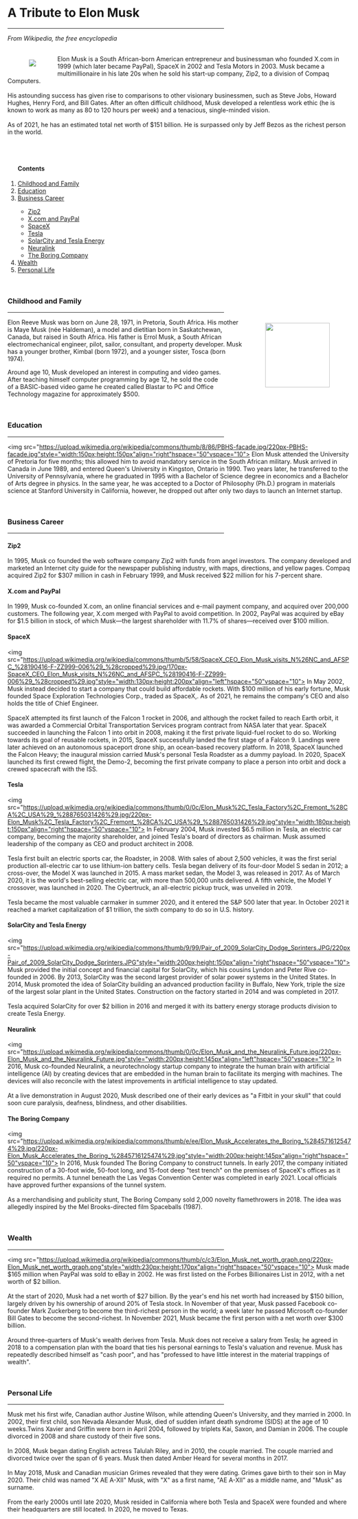 <!DOCTYPE html>
<html>
    <head>
        <title>Elon Musk</title>
        <style>
            html, body {
                width: 100%;
                height: 100%;
                margin: 20;
                padding: 0;
                background-color: white;
            }
        </style>
    </head>
    <head>
        <title>Elon Musk</title>
        <body>
            <h1>A Tribute to Elon Musk</h1>
            <hr>
            <i>From Wikipedia, the free encyclopedia</i><br><br>
            <p style=width:800px>
                <a href="https://en.wikipedia.org/wiki/Elon_Musk"target="_blank"><img src="https://upload.wikimedia.org/wikipedia/commons/thumb/3/34/Elon_Musk_Royal_Society_%28crop2%29.jpg/220px-Elon_Musk_Royal_Society_%28crop2%29.jpg"align="left"hspace="50"vspace="10"/></a>
                Elon Musk is a South African-born American entrepreneur and businessman who founded X.com in 1999 (which later became PayPal), SpaceX in 2002 and Tesla Motors in 2003. Musk became a multimillionaire in his late 20s when he sold his start-up company, Zip2, to a division of Compaq Computers.
                <br><br>
                His astounding success has given rise to comparisons to other visionary businessmen, such as Steve Jobs, Howard Hughes, Henry Ford, and Bill Gates. After an often difficult childhood, Musk developed a relentless work ethic (he is known to work as many as 80 to 120 hours per week) and a tenacious, single-minded vision.
                <br><br>
                As of 2021, he has an estimated total net worth of $151 billion. He is surpassed only by Jeff Bezos as the richest person in the world.
            </p>
            <br><br>
            <ol>
                <h4>Contents</h4>
                <a href="#childhood"><li>Childhood and Family</li></a>
                <a href="#education"><li>Education</li></a>
                <a href="#business"><li>Business Career</li></a>
                <ul>
                    <a href="#zip2"><li>Zip2</li></a>
                    <a href="#paypal"><li>X.com and PayPal</li></a>
                    <a href="#spacex"><li>SpaceX</li></a>
                    <a href="#tesla"><li>Tesla</li></a>
                    <a href="#solar"><li>SolarCity and Tesla Energy</li></a>
                    <a href="#neuralink"><li>Neuralink</li></a>
                    <a href="#boring"><li>The Boring Company</li></a>
                </ul>
                <a href="#wealth"><li>Wealth</li></a>
                <a href="#personal"><li>Personal Life</li></a>
              </ol>
            <br>
            <div id="childhood">
                <h3>Childhood and Family</h3>
                <hr>
                <p style=width:800px>
                    <img src="https://upload.wikimedia.org/wikipedia/commons/f/f4/Waterkloofrif%2C_Pretoria.jpg"style="width:150px;height: 150px"align="right"hspace="50"vspace="10">
                    Elon Reeve Musk was born on June 28, 1971, in Pretoria, South Africa. His mother is Maye Musk (née Haldeman), a model and dietitian born in Saskatchewan, Canada, but raised in South Africa. His father is Errol Musk, a South African electromechanical engineer, pilot, sailor, consultant, and property developer. Musk has a younger brother, Kimbal (born 1972), and a younger sister, Tosca (born 1974). 

Around age 10, Musk developed an interest in computing and video games. After teaching himself computer programming by age 12, he sold the code of a BASIC-based video game he created called Blastar to PC and Office Technology magazine for approximately $500.
                </p>
            </div>
            <br>
            <div id="education">
                <h3>Education</h3>
                <hr>
                    <p style=width:800px>
                        <img src="https://upload.wikimedia.org/wikipedia/commons/thumb/8/86/PBHS-facade.jpg/220px-PBHS-facade.jpg"style="width:150px;height:150px"align="right"hspace="50"vspace="10">
                        Elon Musk attended the University of Pretoria for five months; this allowed him to avoid mandatory service in the South African military. Musk arrived in Canada in June 1989, and entered Queen's University in Kingston, Ontario in 1990. Two years later, he transferred to the University of Pennsylvania, where he graduated in 1995 with a Bachelor of Science degree in economics and a Bachelor of Arts degree in physics. In the same year, he was accepted to a Doctor of Philosophy (Ph.D.) program in materials science at Stanford University in California, however, he dropped out after only two days to launch an Internet startup.
                    </p>
            </div>
            <br>
            <div id="business">
                <h3>Business Career</h3>
                <hr>
            </div>
            <div id="zip2">
                <h4>Zip2</h4>
                <p style=width:800px>
                    In 1995, Musk co founded the web software company Zip2 with funds from angel investors. The company developed and marketed an Internet city guide for the newspaper publishing industry, with maps, directions, and yellow pages.  Compaq acquired Zip2 for $307 million in cash in February 1999, and Musk received $22 million for his 7-percent share.
                </p>
            </div>
            <div id="paypal">
                <h4>X.com and PayPal</h4>
                <p style=width:800px>
                        In 1999, Musk co-founded X.com, an online financial services and e-mail payment company, and acquired over 200,000 customers. The following year, X.com merged with PayPal to avoid competition. In 2002, PayPal was acquired by eBay for $1.5 billion in stock, of which Musk—the largest shareholder with 11.7% of shares—received over $100 million.
                 </p>
            </div>
            <div id="spacex">
                <h4>SpaceX</h4>
                <p style=width:800px>
                    <img src="https://upload.wikimedia.org/wikipedia/commons/thumb/5/58/SpaceX_CEO_Elon_Musk_visits_N%26NC_and_AFSPC_%28190416-F-ZZ999-006%29_%28cropped%29.jpg/170px-SpaceX_CEO_Elon_Musk_visits_N%26NC_and_AFSPC_%28190416-F-ZZ999-006%29_%28cropped%29.jpg"style="width:130px;height:200px"align="left"hspace="50"vspace="10">
                        In May 2002, Musk instead decided to start a company that could build affordable rockets. With $100 million of his early fortune,  Musk founded Space Exploration Technologies Corp., traded as SpaceX,. As of 2021, he remains the company's CEO and also holds the title of Chief Engineer.
<br><br>
SpaceX attempted its first launch of the Falcon 1 rocket in 2006, and although the rocket failed to reach Earth orbit, it was awarded a Commercial Orbital Transportation Services program contract from NASA later that year. SpaceX succeeded in launching the Falcon 1 into orbit in 2008, making it the first private liquid-fuel rocket to do so. Working towards its goal of reusable rockets, in 2015, SpaceX successfully landed the first stage of a Falcon 9. Landings were later achieved on an autonomous spaceport drone ship, an ocean-based recovery platform. In 2018, SpaceX launched the Falcon Heavy; the inaugural mission carried Musk's personal Tesla Roadster as a dummy payload. In 2020, SpaceX launched its first crewed flight, the Demo-2, becoming the first private company to place a person into orbit and dock a crewed spacecraft with the ISS.
                 </p>
            </div>
            <div id="tesla">
                <h4>Tesla</h4>
                <p style=width:800px>
                    <img src="https://upload.wikimedia.org/wikipedia/commons/thumb/0/0c/Elon_Musk%2C_Tesla_Factory%2C_Fremont_%28CA%2C_USA%29_%288765031426%29.jpg/220px-Elon_Musk%2C_Tesla_Factory%2C_Fremont_%28CA%2C_USA%29_%288765031426%29.jpg"style="width:180px;height:150px"align="right"hspace="50"vspace="10">
                        In February 2004, Musk invested $6.5 million in Tesla, an electric car company, becoming the majority shareholder, and joined Tesla's board of directors as chairman. Musk assumed leadership of the company as CEO and product architect in 2008. 
<br><br>
Tesla first built an electric sports car, the Roadster, in 2008. With sales of about 2,500 vehicles, it was the first serial production all-electric car to use lithium-ion battery cells. Tesla began delivery of its four-door Model S sedan in 2012; a cross-over, the Model X was launched in 2015. A mass market sedan, the Model 3, was released in 2017. As of March 2020, it is the world's best-selling electric car, with more than 500,000 units delivered. A fifth vehicle, the Model Y crossover, was launched in 2020. The Cybertruck, an all-electric pickup truck, was unveiled in 2019. 
<br><br>
Tesla became the most valuable carmaker in summer 2020, and it entered the S&P 500 later that year. In October 2021 it reached a market capitalization of $1 trillion, the sixth company to do so in U.S. history.
                </p>
            </div>
            <div id="solar">
                <h4>SolarCity and Tesla Energy</h4>
                <p style=width:800px>
                    <img src="https://upload.wikimedia.org/wikipedia/commons/thumb/9/99/Pair_of_2009_SolarCity_Dodge_Sprinters.JPG/220px-Pair_of_2009_SolarCity_Dodge_Sprinters.JPG"style="width:200px;height:150px"align="right"hspace="50"vspace="10">
                    Musk provided the initial concept and financial capital for SolarCity, which his cousins Lyndon and Peter Rive co-founded in 2006. By 2013, SolarCity was the second largest provider of solar power systems in the United States. In 2014, Musk promoted the idea of SolarCity building an advanced production facility in Buffalo, New York, triple the size of the largest solar plant in the United States. Construction on the factory started in 2014 and was completed in 2017.
<br><br>
Tesla acquired SolarCity for over $2 billion in 2016 and merged it with its battery energy storage products division to create Tesla Energy.
                </p>
            </div>
            <div id="neuralink">
                <h4>Neuralink</h4>
                <p style=width:800px>
                    <img src="https://upload.wikimedia.org/wikipedia/commons/thumb/0/0c/Elon_Musk_and_the_Neuralink_Future.jpg/220px-Elon_Musk_and_the_Neuralink_Future.jpg"style="width:200px;height:145px"align="left"hspace="50"vspace="10">
                    In 2016, Musk co-founded Neuralink, a neurotechnology startup company to integrate the human brain with artificial intelligence (AI) by creating devices that are embedded in the human brain to facilitate its merging with machines. The devices will also reconcile with the latest improvements in artificial intelligence to stay updated.
                    <br><br>
                    At a live demonstration in August 2020, Musk described one of their early devices as "a Fitbit in your skull" that could soon cure paralysis, deafness, blindness, and other disabilities.
                </p>
            </div>
            <div id="boring">
                <h4>The Boring Company</h4>
                <p style=width:800px>
                    <img src="https://upload.wikimedia.org/wikipedia/commons/thumb/e/ee/Elon_Musk_Accelerates_the_Boring_%2845716125474%29.jpg/220px-Elon_Musk_Accelerates_the_Boring_%2845716125474%29.jpg"style="width:200px;height:145px"align="right"hspace="50"vspace="10">
                    In 2016, Musk founded The Boring Company to construct tunnels. In early 2017, the company initiated construction of a 30-foot wide, 50-foot long, and 15-foot deep "test trench" on the premises of SpaceX's offices as it required no permits. A tunnel beneath the Las Vegas Convention Center was completed in early 2021. Local officials have approved further expansions of the tunnel system.
<br><br>
As a merchandising and publicity stunt, The Boring Company sold 2,000 novelty flamethrowers in 2018. The idea was allegedly inspired by the Mel Brooks-directed film Spaceballs (1987).
                </p>
            </div>
            <br>
            <div id="wealth">
                <h3>Wealth</h3>
                <hr>
                <p style=width:800px>
                    <img src="https://upload.wikimedia.org/wikipedia/commons/thumb/c/c3/Elon_Musk_net_worth_graph.png/220px-Elon_Musk_net_worth_graph.png"style="width:230px;height:170px"align="right"hspace="50"vspace="10">
                    Musk made $165 million when PayPal was sold to eBay in 2002. He was first listed on the Forbes Billionaires List in 2012, with a net worth of $2 billion.
<br><br>
At the start of 2020, Musk had a net worth of $27 billion. By the year's end his net worth had increased by $150 billion, largely driven by his ownership of around 20% of Tesla stock. In November of that year, Musk passed Facebook co-founder Mark Zuckerberg to become the third-richest person in the world; a week later he passed Microsoft co-founder Bill Gates to become the second-richest. In November 2021, Musk became the first person with a net worth over $300 billion.
<br><br>
Around three-quarters of Musk's wealth derives from Tesla. Musk does not receive a salary from Tesla; he agreed in 2018 to a compensation plan with the board that ties his personal earnings to Tesla's valuation and revenue. Musk has repeatedly described himself as "cash poor", and has "professed to have little interest in the material trappings of wealth". 
                </p>
            </div>
            <br>
            <div id="personal">
                <h3>Personal Life</h3>
                <hr>
                <p style=width:800px>
                    Musk met his first wife, Canadian author Justine Wilson, while attending Queen's University, and they married in 2000. In 2002, their first child, son Nevada Alexander Musk, died of sudden infant death syndrome (SIDS) at the age of 10 weeks.Twins Xavier and Griffin were born in April 2004, followed by triplets Kai, Saxon, and Damian in 2006. The couple divorced in 2008 and share custody of their five sons.
<br><br>
In 2008, Musk began dating English actress Talulah Riley, and in 2010, the couple married. The couple married and divorced twice over the span of 6 years. Musk then dated Amber Heard for several months in 2017.
<br><br>
In May 2018, Musk and Canadian musician Grimes revealed that they were dating. Grimes gave birth to their son in May 2020. Their child was named "X AE A-XII" Musk, with "X" as a first name, "AE A-XII" as a middle name, and "Musk" as surname.
<br><br>
From the early 2000s until late 2020, Musk resided in California where both Tesla and SpaceX were founded and where their headquarters are still located. In 2020, he moved to Texas.
                </p>
            </div>
        </body>
    </head>
</html>
